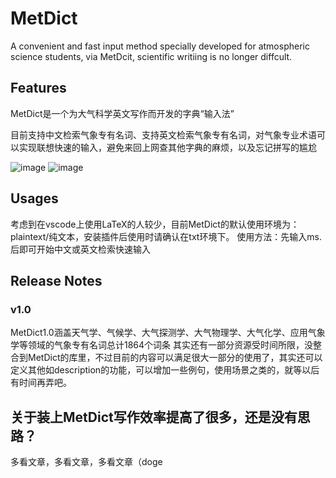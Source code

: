 # MetDict

A convenient and fast input method specially developed for atmospheric science students, via MetDcit, scientific writiing is no longer diffcult.

## Features

MetDict是一个为大气科学英文写作而开发的字典“输入法”

目前支持中文检索气象专有名词、支持英文检索气象专有名词，对气象专业术语可以实现联想快速的输入，避免来回上网查其他字典的麻烦，以及忘记拼写的尴尬

![image](/images/英文检索快速输入.gif)
![image](/images/中文检索快速输入.gif)
## Usages

考虑到在vscode上使用LaTeX的人较少，目前MetDict的默认使用环境为：plaintext/纯文本，安装插件后使用时请确认在txt环境下。
使用方法：先输入ms.后即可开始中文或英文检索快速输入

## Release Notes

### v1.0

MetDict1.0涵盖天气学、气候学、大气探测学、大气物理学、大气化学、应用气象学等领域的气象专有名词总计1864个词条
其实还有一部分资源受时间所限，没整合到MetDict的库里，不过目前的内容可以满足很大一部分的使用了，其实还可以定义其他如description的功能，可以增加一些例句，使用场景之类的，就等以后有时间再弄吧。

## 关于装上MetDict写作效率提高了很多，还是没有思路？
多看文章，多看文章，多看文章（doge